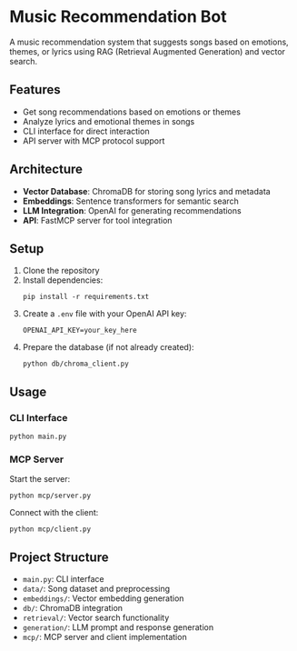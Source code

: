 # Music Recommendation Bot

A music recommendation system that suggests songs based on emotions, themes, or lyrics using RAG (Retrieval Augmented Generation) and vector search.

## Features

- Get song recommendations based on emotions or themes
- Analyze lyrics and emotional themes in songs
- CLI interface for direct interaction
- API server with MCP protocol support

## Architecture

- **Vector Database**: ChromaDB for storing song lyrics and metadata
- **Embeddings**: Sentence transformers for semantic search
- **LLM Integration**: OpenAI for generating recommendations
- **API**: FastMCP server for tool integration

## Setup

1. Clone the repository
2. Install dependencies:
   ```
   pip install -r requirements.txt
   ```
3. Create a `.env` file with your OpenAI API key:
   ```
   OPENAI_API_KEY=your_key_here
   ```
4. Prepare the database (if not already created):
   ```
   python db/chroma_client.py
   ```

## Usage

### CLI Interface

```
python main.py
```

### MCP Server

Start the server:
```
python mcp/server.py
```

Connect with the client:
```
python mcp/client.py
```

## Project Structure

- `main.py`: CLI interface
- `data/`: Song dataset and preprocessing
- `embeddings/`: Vector embedding generation
- `db/`: ChromaDB integration
- `retrieval/`: Vector search functionality
- `generation/`: LLM prompt and response generation
- `mcp/`: MCP server and client implementation